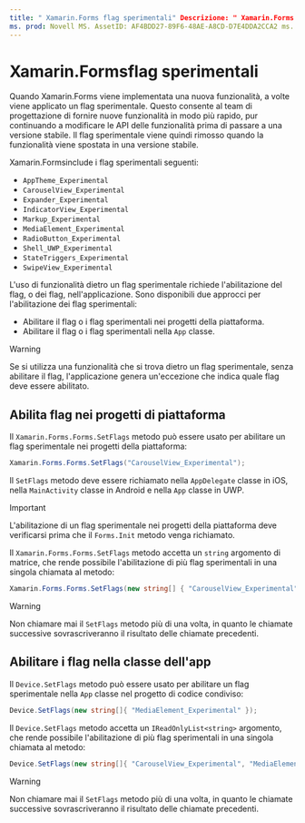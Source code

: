```yaml
---
title: " Xamarin.Forms flag sperimentali" Descrizione: " Xamarin.Forms i flag sperimentali consentono al team di progettazione di fornire nuove funzionalità agli utenti in modo più rapido, pur continuando a modificare le API delle funzionalità prima di passare a una versione stabile".
ms. prod: Novell MS. AssetID: AF4BDD27-89F6-48AE-A8CD-D7E4DDA2CCA2 ms. Technology: Novell-Forms Author: davidbritch ms. Author: dabritch ms. Date: 04/14/2020 no-loc: [ Xamarin.Forms , Xamarin.Essentials ]
---
```


# <a name="xamarinforms-experimental-flags"></a>Xamarin.Formsflag sperimentali

Quando Xamarin.Forms viene implementata una nuova funzionalità, a volte viene applicato un flag sperimentale. Questo consente al team di progettazione di fornire nuove funzionalità in modo più rapido, pur continuando a modificare le API delle funzionalità prima di passare a una versione stabile. Il flag sperimentale viene quindi rimosso quando la funzionalità viene spostata in una versione stabile.

Xamarin.Formsinclude i flag sperimentali seguenti:

- `AppTheme_Experimental`
- `CarouselView_Experimental`
- `Expander_Experimental`
- `IndicatorView_Experimental`
- `Markup_Experimental`
- `MediaElement_Experimental`
- `RadioButton_Experimental`
- `Shell_UWP_Experimental`
- `StateTriggers_Experimental`
- `SwipeView_Experimental`

L'uso di funzionalità dietro un flag sperimentale richiede l'abilitazione del flag, o dei flag, nell'applicazione. Sono disponibili due approcci per l'abilitazione dei flag sperimentali:

- Abilitare il flag o i flag sperimentali nei progetti della piattaforma.
- Abilitare il flag o i flag sperimentali nella `App` classe.

> [!WARNING]
> Se si utilizza una funzionalità che si trova dietro un flag sperimentale, senza abilitare il flag, l'applicazione genera un'eccezione che indica quale flag deve essere abilitato.

## <a name="enable-flags-in-platform-projects"></a>Abilita flag nei progetti di piattaforma

Il `Xamarin.Forms.Forms.SetFlags` metodo può essere usato per abilitare un flag sperimentale nei progetti della piattaforma:

```csharp
Xamarin.Forms.Forms.SetFlags("CarouselView_Experimental");
```

Il `SetFlags` metodo deve essere richiamato nella `AppDelegate` classe in iOS, nella `MainActivity` classe in Android e nella `App` classe in UWP.

> [!IMPORTANT]
> L'abilitazione di un flag sperimentale nei progetti della piattaforma deve verificarsi prima che il `Forms.Init` metodo venga richiamato.

Il `Xamarin.Forms.Forms.SetFlags` metodo accetta un `string` argomento di matrice, che rende possibile l'abilitazione di più flag sperimentali in una singola chiamata al metodo:

```csharp
Xamarin.Forms.Forms.SetFlags(new string[] { "CarouselView_Experimental", "IndicatorView_Experimental", "SwipeView_Experimental" });
```

> [!WARNING]
> Non chiamare mai il `SetFlags` metodo più di una volta, in quanto le chiamate successive sovrascriveranno il risultato delle chiamate precedenti.

## <a name="enable-flags-in-your-app-class"></a>Abilitare i flag nella classe dell'app

Il `Device.SetFlags` metodo può essere usato per abilitare un flag sperimentale nella `App` classe nel progetto di codice condiviso:

```csharp
Device.SetFlags(new string[]{ "MediaElement_Experimental" });
```

Il `Device.SetFlags` metodo accetta un `IReadOnlyList<string>` argomento, che rende possibile l'abilitazione di più flag sperimentali in una singola chiamata al metodo:

```csharp
Device.SetFlags(new string[]{ "CarouselView_Experimental", "MediaElement_Experimental", "SwipeView_Experimental" });
```

> [!WARNING]
> Non chiamare mai il `SetFlags` metodo più di una volta, in quanto le chiamate successive sovrascriveranno il risultato delle chiamate precedenti.
